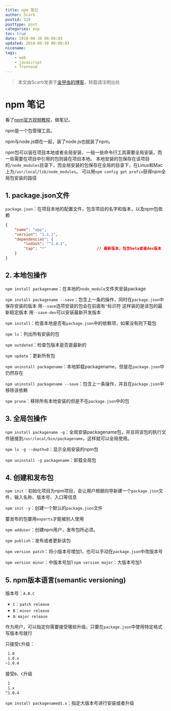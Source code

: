 ```yaml
---
title: npm 笔记
author: Scarb
postid: 329
posttype: post
categories: exp
toc: true
date: 2018-08-30 00:08:03
updated: 2018-08-30 00:08:03
nicename:
tags:
    - web
    - javascript
    - frontend
---
```


>本文由Scarb发表于[金甲虫的博客](http://47.106.131.90/blog)，转载请注明出处

# npm 笔记

看了[npm官方视频教程](https://www.youtube.com/watch?v=pa4dc480Apo&list=PLQso55XhxkgBMeiYmFEHzz1axDUBjTLC6)，做笔记。

npm是一个包管理工具。

npm与node.js绑在一起，装了node.js也就装了npm。

npm包可以装在项目本地或者全局安装，一般一些命令行工具需要全局安装，而一些需要在项目中引用的包则装在项目本地。
本地安装的包保存在该项目的`/node_modules`目录下，而全局安装的包保存在全局的目录下，在Linux和Mac上为`/usr/local/lib/node_modules`。
可以用`npm config get prefix`获得npm全局包安装的路径

## 1. package.json文件

`package.json`：在项目本地的配置文件，包含项目的名字和版本，以及npm包依赖

```json
{
    "name": "app",
    "version": "1.1.1",
    "dependencies": {
        "lodash": "^2.4.1",
        "tap": "*"                      // 最新版本，包含beta或者dev版本
    }
}
```

<!-- more -->

## 2. 本地包操作

`npm install packagename`：在本地的`node_module`文件夹安装package

`npm install packagename --save`：包含上一条的操作，同时在`package.json`中保存安装的版本
用`--save`选项安装的包会在前面有`^`标识符
这样装的是该包的最新稳定版本
用`--save-dev`可以安装最新开发版本

`npm install`：检查本地是否有`package.json`中的依赖项，如果没有则下载包

`npm ls`：列出所有安装的包

`npm outdated`：检查包版本是否是最新的

`npm update`：更新所有包

`npm uninstall packagename`：本地卸载packagename，但是在`package.json`中仍然存在

`npm uninstall packagename --save`：包含上一条操作，并且在`package.json`中移除该依赖

`npm prune`：移除所有本地安装的但是不在`package.json`中的包

## 3. 全局包操作

`npm install packagename -g`：全局安装packagename包，并且将该包的执行文件链接到`/usr/local/bin/packagename`，这样就可以全局使用。

`npm ls -g --depth=0`：显示全局安装的npm包

`npm uninstall -g packagename`：卸载全局包

## 4. 创建和发布包

`npm init`：初始化项目为npm项目，会让用户根据向导新建一个`package.json`文件，输入名称、版本号、入口等信息

`npm init -y`：创建一个默认的`package.json`文件

要发布的包要用`exports`才能被别人使用

`npm adduser`：创建npm用户，发布包所必须。

`npm publish`：发布或者更新该包

`npm version patch`：将小版本号增加1，也可以手动在`package.json`中改版本号

`npm version minor`：中版本号加1
`npm version major`：大版本号加1

## 5. npm版本语言(semantic versioning)

版本号：`A.B.C`

- `C`：`patch release`
- `B`：`minor release`
- `A`: `major release`

作为用户，可以指定你需要接受哪些升级。只要在`package.json`中使用特定格式写版本号就行

只接受`C`升级：

```txt
 1.0
 1.0.x
~1.0.4
```

接受`B`、`C`升级

```txt
 1
 1.x
^1.0.4
```

`npm install packagename@1.x`：指定大版本号进行安装或者升级